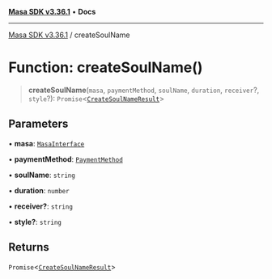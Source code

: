 [**Masa SDK v3.36.1**](../README.md) • **Docs**

***

[Masa SDK v3.36.1](../globals.md) / createSoulName

# Function: createSoulName()

> **createSoulName**(`masa`, `paymentMethod`, `soulName`, `duration`, `receiver`?, `style`?): `Promise`\<[`CreateSoulNameResult`](../interfaces/CreateSoulNameResult.md)\>

## Parameters

• **masa**: [`MasaInterface`](../interfaces/MasaInterface.md)

• **paymentMethod**: [`PaymentMethod`](../type-aliases/PaymentMethod.md)

• **soulName**: `string`

• **duration**: `number`

• **receiver?**: `string`

• **style?**: `string`

## Returns

`Promise`\<[`CreateSoulNameResult`](../interfaces/CreateSoulNameResult.md)\>
